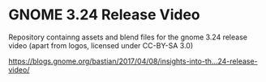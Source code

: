 # GNOME 3.24 Release Video
Repository containng assets and blend files for the gnome 3.24 release video (apart from logos, licensed under CC-BY-SA 3.0)

https://blogs.gnome.org/bastian/2017/04/08/insights-into-th…24-release-video/

